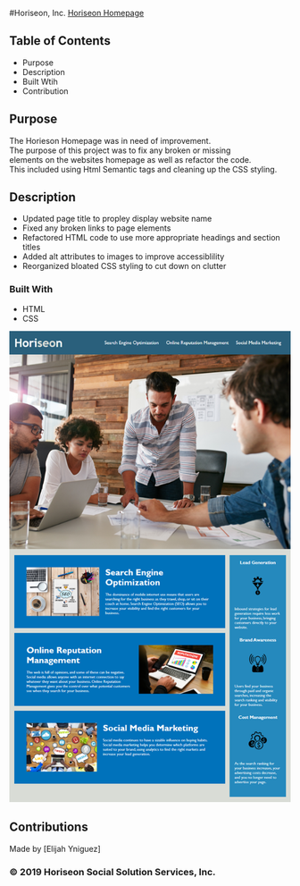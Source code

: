 #Horiseon, Inc.
[Horiseon Homepage](https://elijahjy.github.io/SpecialProject/)

## Table of Contents

* Purpose
* Description
* Built Wtih
* Contribution

## Purpose
The Horieson Homepage was in need of improvement. <br/>
 The purpose of this project was to fix any broken or missing <br/>elements on the websites homepage as well as refactor the code.
<br/>This included using Html Semantic tags and cleaning up the CSS styling. 


## Description 

* Updated page title to propley display website name
* Fixed any broken links to page elements
* Refactored HTML code to use more appropriate headings and section titles
* Added alt attributes to images to improve accessiblility
* Reorganized bloated CSS styling to cut down on clutter

### Built With 
* HTML 
* CSS 

![Horiseon Homepage](/assets/images/horiseon.jpg)


## Contributions
Made by [Elijah Yniguez]

### © 2019 Horiseon Social Solution Services, Inc.

